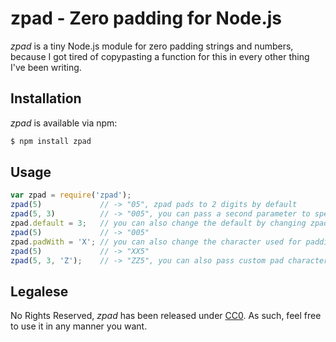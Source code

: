 # zpad - Zero padding for Node.js

*zpad* is a tiny Node.js module for zero padding strings and numbers, because I got tired of copypasting a function for this in every other thing I've been writing.

## Installation

*zpad* is available via npm:

```bash
$ npm install zpad
```

## Usage

```javascript
var zpad = require('zpad');
zpad(5)             // -> "05", zpad pads to 2 digits by default
zpad(5, 3)          // -> "005", you can pass a second parameter to specify the amount of digits
zpad.default = 3;   // you can also change the default by changing zpad.default
zpad(5)             // -> "005"
zpad.padWith = 'X'; // you can also change the character used for padding
zpad(5)             // -> "XX5"
zpad(5, 3, 'Z');    // -> "ZZ5", you can also pass custom pad character as third parameter
```

## Legalese

No Rights Reserved, *zpad* has been released under [CC0](http://creativecommons.org/publicdomain/zero/1.0/). As such, feel free to use it in any manner you want.